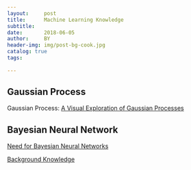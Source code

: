 ```yaml
---
layout:     post
title:      Machine Learning Knowledge
subtitle:   
date:       2018-06-05
author:     BY
header-img: img/post-bg-cook.jpg
catalog: true
tags:
    
---
```


## Gaussian Process
Gaussian Process:
[A Visual Exploration of Gaussian Processes](https://distill.pub/2019/visual-exploration-gaussian-processes/)
## Bayesian Neural Network
[Need for Bayesian Neural Networks](https://medium.com/neuralspace/bayesian-neural-network-series-post-1-need-for-bayesian-networks-e209e66b70b2)

[Background Knowledge](https://medium.com/neuralspace/bayesian-neural-network-series-post-2-background-knowledge-fdec6ac62d43)
